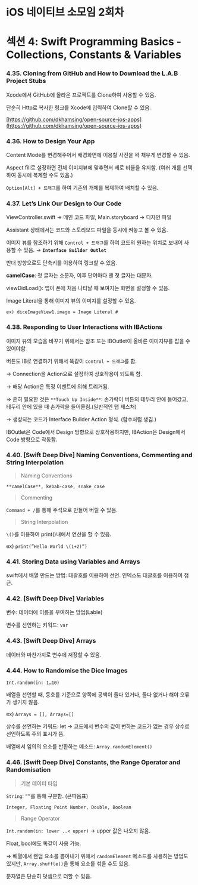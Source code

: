 # iOS 네이티브 소모임 2회차

# 섹션 4: Swift Programming Basics - Collections, Constants & Variables

### 4.35. Cloning from GitHub and How to Download the L.A.B Project Stubs

Xcode에서 GitHub에 올라온 프로젝트를 Clone하여 사용할 수 있음.

단순히 Http로 복사한 링크를 Xcode에 입력하여 Clone할 수 있음.

[https://github.com/dkhamsing/open-source-ios-apps](https://github.com/dkhamsing/open-source-ios-apps)

### 4.36. How to Design Your App

Content Mode를 변경해주어서 배경화면에 이용할 사진을 꽉 채우게 변경할 수 있음.

Aspect fill로 설정하면 전체 이미지뷰에 맞추면서 세로 비율을 유지함. (여러 개를 선택하여 동시에 복제할 수도 있음.)

`Option[Alt] + 드래그`를 하여 기존의 개체를 복제하여 배치할 수 있음.

### 4.37. Let’s Link Our Design to Our Code

ViewController.swift → 메인 코드 파일, Main.storyboard → 디자인 파일

Assistant 상태에서는 코드와 스토리보드 파일을 동시에 켜놓고 볼 수 있음.

이미지 뷰를 참조하기 위해 `Control + 드래그`를 하여 코드의 원하는 위치로 보내어 사용할 수 있음. → **`Interface Builder Outlet`**

반대 방향으로도 단축키를 이용하여 링크할 수 있음.

**camelCase**: 첫 글자는 소문자, 이후 단어마다 맨 첫 글자는 대문자.

viewDidLoad(): 앱이 폰에 처음 나타날 때 보여지는 화면을 설정할 수 있음.

Image Literal을 통해 이미지 뷰의 이미지를 설정할 수 있음.

`ex) diceImageView1.image = Image Literal #`

### 4.38. Responding to User Interactions with IBActions

이미지 뷰의 모습을 바꾸기 위해서는 참조 또는 IBOutlet이 올바른 이미지뷰를 잡을 수 있어야함.

버튼도 IB로 연결하기 위해서 똑같이 `Control + 드래그`를 함.

→ Connection을 Action으로 설정하여 상호작용이 되도록 함. 

→ 해당 Action은 특정 이벤트에 의해 트리거됨. 

⇒ 흔히 필요한 것은 `**Touch Up Inside**`: 손가락이 버튼의 테두리 안에 들어갔고, 테두리 안에 있을 때 손가락을 들어올림.(일반적인 탭 제스처)

→ 생성되는 코드가 Interface Builder Action 형식. (함수처럼 생김.)

IBOutlet은 Code에서 Design 방향으로 상호작용하지만, IBAction은 Design에서 Code 방향으로 작동함.

### 4.40. [Swift Deep Dive] Naming Conventions, Commenting and String Interpolation

> Naming Conventions
> 

`**camelCase**, kebab-case, snake_case`

> Commenting
> 

`Command + /`를 통해 주석으로 만들어 버릴 수 있음.

> String Interpolation
> 

`\()`를 이용하여 print()내에서 연산을 할 수 있음.

ex) `print(”Hello World \(1+2)”)`

### 4.41. Storing Data using Variables and Arrays

swift에서 배열 만드는 방법: 대괄호를 이용하여 선언. 인덱스도 대괄호를 이용하여 접근.

### 4.42. [Swift Deep Dive] Variables

변수: 데이터에 이름을 부여하는 방법(Lable)

변수를 선언하는 키워드: `var`

### 4.43. [Swift Deep Dive] Arrays

데이터와 마찬가지로 변수에 저장할 수 있음.

### 4.44. How to Randomise the Dice Images

`Int.random(in: 1…10)`

배열을 선언할 때, 등호를 기준으로 양쪽에 공백이 둘다 있거나, 둘다 없거나 해야 오류가 생기지 않음.

ex) `Arrays = [], Arrays=[]`

상수를 선언하는 키워드: let → 코드에서 변수의 값이 변하는 코드가 없는 경우 상수로 선언하도록 주의 표시가 뜸.

배열에서 임의의 요소를 반환하는 메소드: `Array.randomElement()`

### 4.46. [Swift Deep Dive] Constants, the Range Operator and Randomisation

> 기본 데이터 타입
> 

`String`: `“”`를 통해 구분함. (큰따옴표)

`Integer, Floating Point Number, Double, Boolean`

> Range Operator
> 

`Int.random(in: lower ..< upper)` → upper 값은 나오지 않음.

Float, bool에도 똑같이 사용 가능.

⇒ 배열에서 랜덤 요소를 뽑아내기 위해서 `randomElement` 메소드를 사용하는 방법도 있지만, `Array.shuffle()`을 통해 요소를 섞을 수도 있음.

문자열은 단순히 덧셈으로 더할 수 있음.